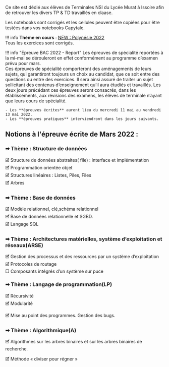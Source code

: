 Ce site est dédié aux élèves de Terminales NSI du Lycée Murat à Issoire afin de retrouver les divers TP & TD travaillés en claase.  

Les notebooks sont corrigés et les cellules peuvent être copiées pour être testées dans vos notebooks Capytale.

!!! info 
    **Thème en cours** : [NEW : Polynésie 2022](BAC/1-jipo1.md)  
    Tous les exercices sont corrigés.

    

!!! info  "Epreuve BAC 2022 - Report"
    Les épreuves de spécialité reportées à la mi-mai se dérouleront en effet conformément au programme d’examen prévu pour mars.  
    Ces épreuves de spécialité comporteront des aménagements de leurs sujets, qui garantiront toujours un choix au candidat, que ce soit entre des questions ou entre des exercices. Il sera ainsi assuré de traiter un sujet sollicitant des contenus d’enseignement qu’il aura étudiés et travaillés. Les deux jours précédant ces épreuves seront consacrés, dans les établissements, aux révisions des examens, les élèves de terminale n’ayant que leurs cours de spécialité.

    - Les **épreuves écrites** auront lieu du mercredi 11 mai au vendredi 13 mai 2022.  
    - Les **épreuves pratiques** interviendront dans les jours suivants.

## Notions à l'épreuve écrite de Mars 2022 : 

### &#10145; Thème : Structure de données  

🗹 Structure de données abstraites( file) : interface et implémentation  
🗹 Programmation orientée objet  
🗹 Structures linéaires : Listes, Piles, Files  
🗹 Arbres

### &#10145; Thème : Base de données  

🗹 Modèle relationnel, clé,schéma relationnel  
🗹 Base de données relationnelle et SGBD.  
🗹 Langage SQL  

### &#10145; Thème : Architectures matérielles, système d’exploitation et réseaux(ARSE)  

🗹 Gestion des processus et des ressources par un système d’exploitation  
🗹 Protocoles de routage  
□ Composants intégrés d’un système sur puce

### &#10145; Thème : Langage de programmation(LP)  
	
🗹 Récursivité  
🗹 Modularité
	
🗹 Mise au point des programmes. Gestion des bugs.


### &#10145; Thème : Algorithmique(A)

🗹 Algorithmes sur les arbres binaires et sur les arbres binaires de recherche.

🗹 Méthode « diviser pour régner »
	
